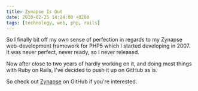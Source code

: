 ```yaml
---
title: Zynapse Is Out
date: 2010-02-25 14:24:00 +0200
tags: [technology, web, php, rails]
---
```


So I finally bit off my own sense of perfection in regards to my Zynapse web-development framework for PHP5 which I started developing in 2007. It was never perfect, never ready, so I never released.

Now after close to two years of hardly working on it, and doing most things with Ruby on Rails, I've decided to push it up on GitHub as is.

So check out [Zynapse](http://github.com/jimeh/zynapse) on GitHub if you're interested.
